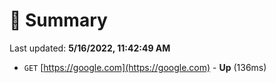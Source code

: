 # 📖 Summary
Last updated: **5/16/2022, 11:42:49 AM**

- `GET` [https://google.com](https://google.com) - **Up** (136ms)
